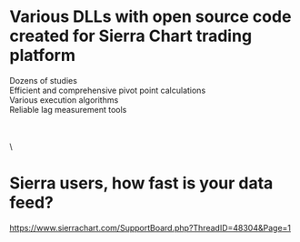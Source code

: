 # Various DLLs with open source code created for Sierra Chart trading platform
Dozens of studies  
Efficient and comprehensive pivot point calculations  
Various execution algorithms  
Reliable lag measurement tools  

\
\
\

# Sierra users, how fast is your data feed?
https://www.sierrachart.com/SupportBoard.php?ThreadID=48304&Page=1
